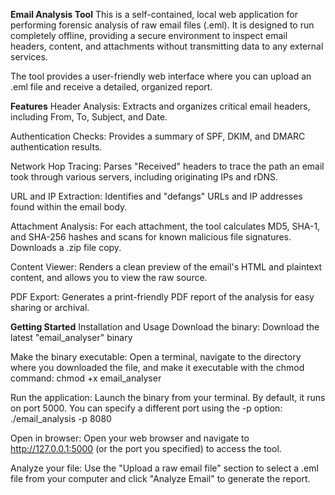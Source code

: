 **Email Analysis Tool**
This is a self-contained, local web application for performing forensic analysis of raw email files (.eml). It is designed to run completely offline, providing a secure environment to inspect email headers, content, and attachments without transmitting data to any external services.

The tool provides a user-friendly web interface where you can upload an .eml file and receive a detailed, organized report.

**Features**
Header Analysis: Extracts and organizes critical email headers, including From, To, Subject, and Date.

Authentication Checks: Provides a summary of SPF, DKIM, and DMARC authentication results.

Network Hop Tracing: Parses "Received" headers to trace the path an email took through various servers, including originating IPs and rDNS.

URL and IP Extraction: Identifies and "defangs" URLs and IP addresses found within the email body.

Attachment Analysis: For each attachment, the tool calculates MD5, SHA-1, and SHA-256 hashes and scans for known malicious file signatures. Downloads a .zip file copy.

Content Viewer: Renders a clean preview of the email's HTML and plaintext content, and allows you to view the raw source.

PDF Export: Generates a print-friendly PDF report of the analysis for easy sharing or archival.

**Getting Started**
Installation and Usage
Download the binary: Download the latest "email_analyser" binary

Make the binary executable: Open a terminal, navigate to the directory where you downloaded the file, and make it executable with the chmod command:
chmod +x email_analyser

Run the application: Launch the binary from your terminal. By default, it runs on port 5000. You can specify a different port using the -p option:
./email_analysis -p 8080

Open in browser: Open your web browser and navigate to http://127.0.0.1:5000 (or the port you specified) to access the tool.

Analyze your file: Use the "Upload a raw email file" section to select a .eml file from your computer and click "Analyze Email" to generate the report.
